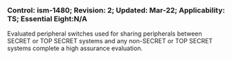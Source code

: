 ### Control: ism-1480; Revision: 2; Updated: Mar-22; Applicability: TS; Essential Eight:N/A
<p>Evaluated peripheral switches used for sharing peripherals between SECRET or TOP SECRET systems and any non-SECRET or TOP SECRET systems complete a high assurance evaluation.</p>